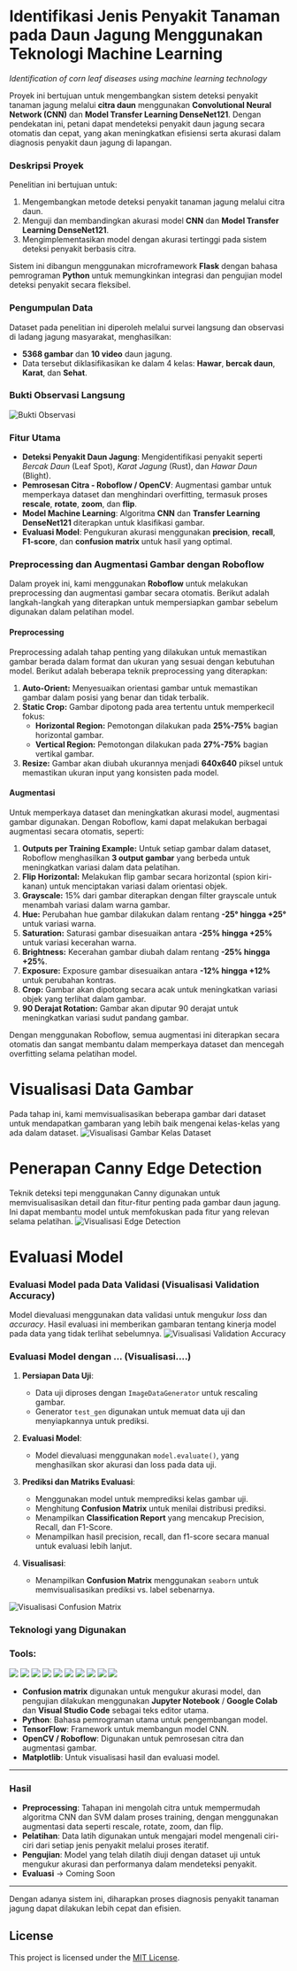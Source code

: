 # Identifikasi Jenis Penyakit Tanaman pada Daun Jagung Menggunakan Teknologi Machine Learning

*Identification of corn leaf diseases using machine learning technology* 

Proyek ini bertujuan untuk mengembangkan sistem deteksi penyakit tanaman jagung melalui **citra daun** menggunakan **Convolutional Neural Network (CNN)** dan **Model Transfer Learning DenseNet121**. Dengan pendekatan ini, petani dapat mendeteksi penyakit daun jagung secara otomatis dan cepat, yang akan meningkatkan efisiensi serta akurasi dalam diagnosis penyakit daun jagung di lapangan.

### Deskripsi Proyek
Penelitian ini bertujuan untuk:
1. Mengembangkan metode deteksi penyakit tanaman jagung melalui citra daun.
2. Menguji dan membandingkan akurasi model **CNN** dan **Model Transfer Learning DenseNet121**.
3. Mengimplementasikan model dengan akurasi tertinggi pada sistem deteksi penyakit berbasis citra.

Sistem ini dibangun menggunakan microframework **Flask** dengan bahasa pemrograman **Python** untuk memungkinkan integrasi dan pengujian model deteksi penyakit secara fleksibel.

### Pengumpulan Data
Dataset pada penelitian ini diperoleh melalui survei langsung dan observasi di ladang jagung masyarakat, menghasilkan:
- **5368 gambar** dan **10 video** daun jagung.
- Data tersebut diklasifikasikan ke dalam 4 kelas: **Hawar**, **bercak daun**, **Karat**, dan **Sehat**.
  
### **Bukti Observasi Langsung**
![Bukti Observasi](https://github.com/sionpardosi/CornLeaf-Disease-Identification-Using-Machine-Learning/blob/main/Requirement/observasi%20-%20Copy.jpg)

### Fitur Utama

- **Deteksi Penyakit Daun Jagung**: Mengidentifikasi penyakit seperti _Bercak Daun_ (Leaf Spot), _Karat Jagung_ (Rust), dan _Hawar Daun_ (Blight).
- **Pemrosesan Citra - Roboflow / OpenCV**: Augmentasi gambar untuk memperkaya dataset dan menghindari overfitting, termasuk proses **rescale**, **rotate**, **zoom**, dan **flip**.
- **Model Machine Learning**: Algoritma **CNN** dan **Transfer Learning DenseNet121** diterapkan untuk klasifikasi gambar.
- **Evaluasi Model**: Pengukuran akurasi menggunakan **precision**, **recall**, **F1-score**, dan **confusion matrix** untuk hasil yang optimal.

### Preprocessing dan Augmentasi Gambar dengan Roboflow

Dalam proyek ini, kami menggunakan **Roboflow** untuk melakukan preprocessing dan augmentasi gambar secara otomatis. Berikut adalah langkah-langkah yang diterapkan untuk mempersiapkan gambar sebelum digunakan dalam pelatihan model.

#### Preprocessing

Preprocessing adalah tahap penting yang dilakukan untuk memastikan gambar berada dalam format dan ukuran yang sesuai dengan kebutuhan model. Berikut adalah beberapa teknik preprocessing yang diterapkan:

1. **Auto-Orient:** Menyesuaikan orientasi gambar untuk memastikan gambar dalam posisi yang benar dan tidak terbalik.
2. **Static Crop:** Gambar dipotong pada area tertentu untuk memperkecil fokus:
   - **Horizontal Region:** Pemotongan dilakukan pada **25%-75%** bagian horizontal gambar.
   - **Vertical Region:** Pemotongan dilakukan pada **27%-75%** bagian vertikal gambar.
3. **Resize:** Gambar akan diubah ukurannya menjadi **640x640** piksel untuk memastikan ukuran input yang konsisten pada model.

#### Augmentasi

Untuk memperkaya dataset dan meningkatkan akurasi model, augmentasi gambar digunakan. Dengan Roboflow, kami dapat melakukan berbagai augmentasi secara otomatis, seperti:

1. **Outputs per Training Example:** Untuk setiap gambar dalam dataset, Roboflow menghasilkan **3 output gambar** yang berbeda untuk meningkatkan variasi dalam data pelatihan.
2. **Flip Horizontal:** Melakukan flip gambar secara horizontal (spion kiri-kanan) untuk menciptakan variasi dalam orientasi objek.
3. **Grayscale:** 15% dari gambar diterapkan dengan filter grayscale untuk menambah variasi dalam warna gambar.
4. **Hue:** Perubahan hue gambar dilakukan dalam rentang **-25° hingga +25°** untuk variasi warna.
5. **Saturation:** Saturasi gambar disesuaikan antara **-25% hingga +25%** untuk variasi kecerahan warna.
6. **Brightness:** Kecerahan gambar diubah dalam rentang **-25% hingga +25%**.
7. **Exposure:** Exposure gambar disesuaikan antara **-12% hingga +12%** untuk perubahan kontras.
8. **Crop:** Gambar akan dipotong secara acak untuk meningkatkan variasi objek yang terlihat dalam gambar.
9. **90 Derajat Rotation:** Gambar akan diputar 90 derajat untuk meningkatkan variasi sudut pandang gambar.

Dengan menggunakan Roboflow, semua augmentasi ini diterapkan secara otomatis dan sangat membantu dalam memperkaya dataset dan mencegah overfitting selama pelatihan model.


# Visualisasi Data Gambar
Pada tahap ini, kami memvisualisasikan beberapa gambar dari dataset untuk mendapatkan gambaran yang lebih baik mengenai kelas-kelas yang ada dalam dataset.
![Visualisasi Gambar Kelas Dataset](https://github.com/sionpardosi/CornLeaf-Disease-Identification-Using-Machine-Learning/blob/main/Visualisasi%20Data/Visualisasi%20gambar%20kelas%20dataset.png)

# Penerapan Canny Edge Detection
Teknik deteksi tepi menggunakan Canny digunakan untuk memvisualisasikan detail dan fitur-fitur penting pada gambar daun jagung. Ini dapat membantu model untuk memfokuskan pada fitur yang relevan selama pelatihan.
![Visualisasi Edge Detection](https://github.com/sionpardosi/CornLeaf-Disease-Identification-Using-Machine-Learning/blob/main/Visualisasi%20Data/Edge%20Detection.png)

# Evaluasi Model


### Evaluasi Model pada Data Validasi (Visualisasi Validation Accuracy)
Model dievaluasi menggunakan data validasi untuk mengukur *loss* dan *accuracy*. Hasil evaluasi ini memberikan gambaran tentang kinerja model pada data yang tidak terlihat sebelumnya.
![Visualisasi Validation Accuracy](https://github.com/sionpardosi/CornLeaf-Disease-Identification-Using-Machine-Learning/blob/main/Visualisasi%20Data/Visualisasi%20Validation%20Accuracy.png)

### Evaluasi Model dengan ... (Visualisasi....)
1. **Persiapan Data Uji**:
   - Data uji diproses dengan `ImageDataGenerator` untuk rescaling gambar.
   - Generator `test_gen` digunakan untuk memuat data uji dan menyiapkannya untuk prediksi.

2. **Evaluasi Model**:
   - Model dievaluasi menggunakan `model.evaluate()`, yang menghasilkan skor akurasi dan loss pada data uji.

3. **Prediksi dan Matriks Evaluasi**:
   - Menggunakan model untuk memprediksi kelas gambar uji.
   - Menghitung **Confusion Matrix** untuk menilai distribusi prediksi.
   - Menampilkan **Classification Report** yang mencakup Precision, Recall, dan F1-Score.
   - Menampilkan hasil precision, recall, dan f1-score secara manual untuk evaluasi lebih lanjut.

4. **Visualisasi**:
   - Menampilkan **Confusion Matrix** menggunakan `seaborn` untuk memvisualisasikan prediksi vs. label sebenarnya.

![Visualisasi Confusion Matrix](https://github.com/sionpardosi/CornLeaf-Disease-Identification-Using-Machine-Learning/blob/main/Visualisasi%20Data/Visualisasi%20Validation%20Accuracy.png)





### Teknologi yang Digunakan

### <summary><strong>Tools:</strong></summary>
<p>
    <img src="https://img.shields.io/badge/Language-Python-blue?logo=python&logoColor=white" />
    <img src="https://img.shields.io/badge/Framework-Flask-green?logo=flask&logoColor=white" />
    <img src="https://img.shields.io/badge/Algorithm-CNN-orange?logo=python&logoColor=white" />
    <img src="https://img.shields.io/badge/Algorithm-SVM-blue?logo=python&logoColor=white" />
    <img src="https://img.shields.io/badge/Library-TensorFlow-red?logo=tensorflow&logoColor=white" />
    <img src="https://img.shields.io/badge/Library-OpenCV-lightblue?logo=opencv&logoColor=white" />
    <img src="https://img.shields.io/badge/Library-Matplotlib-005C4B?logo=matplotlib&logoColor=white" />
    <img src="https://img.shields.io/badge/Tool-Jupyter%20Notebook-FFD43B?logo=python&logoColor=white" />
    <img src="https://img.shields.io/badge/Tool-Google%20Colab-FF6F00?logo=googlecolab&logoColor=white" />
    <img src="https://img.shields.io/badge/Editor-Visual%20Studio%20Code-007ACC?logo=visualstudiocode&logoColor=white" />
</p>

- **Confusion matrix** digunakan untuk mengukur akurasi model, dan pengujian dilakukan menggunakan **Jupyter Notebook** / **Google Colab** dan **Visual Studio Code** sebagai teks editor utama.
- **Python**: Bahasa pemrograman utama untuk pengembangan model.
- **TensorFlow**: Framework untuk membangun model CNN.
- **OpenCV / Roboflow**: Digunakan untuk pemrosesan citra dan augmentasi gambar.
- **Matplotlib**: Untuk visualisasi hasil dan evaluasi model.

---

### Hasil 

- **Preprocessing**: Tahapan ini mengolah citra untuk mempermudah algoritma CNN dan SVM dalam proses training, dengan menggunakan augmentasi data seperti rescale, rotate, zoom, dan flip.
- **Pelatihan**: Data latih digunakan untuk mengajari model mengenali ciri-ciri dari setiap jenis penyakit melalui proses iteratif.
- **Pengujian**: Model yang telah dilatih diuji dengan dataset uji untuk mengukur akurasi dan performanya dalam mendeteksi penyakit.
- **Evaluasi** -> Coming Soon
  
---

Dengan adanya sistem ini, diharapkan proses diagnosis penyakit tanaman jagung dapat dilakukan lebih cepat dan efisien.

## License

This project is licensed under the [MIT License](LICENSE).
